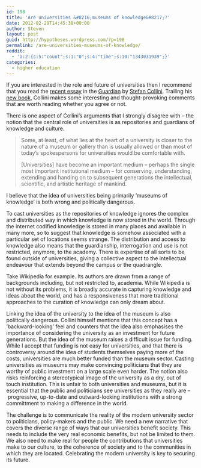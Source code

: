 ```yaml
---
id: 198
title: 'Are universities &#8216;museums of knowledge&#8217;?'
date: 2012-02-29T14:45:38+00:00
author: Steven
layout: post
guid: http://hypotheses.wordpress.com/?p=198
permalink: /are-universities-museums-of-knowledge/
reddit:
  - 'a:2:{s:5:"count";s:1:"0";s:4:"time";s:10:"1343031939";}'
categories:
  - higher education
---
```

If you are interested in the role and future of universities then I recommend that you read the <a href="http://www.guardian.co.uk/books/2012/feb/24/threat-to-our-univerisities" target="_blank">recent essay</a> in the <a href="http://www.guardian.co.uk/" target="_blank">Guardian</a> by <a href="http://www.english.cam.ac.uk/people/Collini/Stefan/" target="_blank">Stefan Collini</a>. Trailing his <a href="http://www.amazon.co.uk/What-are-Universities-Stefan-Collini/dp/1846144825/" target="_blank">new book</a>, Collini makes some interesting and thought-provoking comments that are worth reading whether you agree or not.

There is one aspect of Collini&#8217;s arguments that I strongly disagree with &#8211; the notion that the central role of universities is as repositories and guardians of knowledge and culture.

> Some, at least, of what lies at the heart of a university is closer to the nature of a museum or gallery than is usually allowed or than most of today&#8217;s spokespersons for universities would be comfortable with.
> 
> [Universities] have become an important medium – perhaps the single most important institutional medium – for conserving, understanding, extending and handing on to subsequent generations the intellectual, scientific, and artistic heritage of mankind.

I believe that the idea of universities being primarily &#8216;museums of knowledge&#8217; is both wrong and politically dangerous.

To cast universities as the repositories of knowledge ignores the complex and distributed way in which knowledge is now stored in the world. Through the internet codified knowledge is stored in many places and available in many more, so to suggest that knowledge is somehow associated with a particular set of locations seems strange. The distribution and access to knowledge also means that the guardianship, interrogation and use is not restricted, anymore, to the academy. There is expertise of all sorts to be found outside of universities, giving a collective aspect to the intellectual endeavour that extends beyond the campus or the quadrangle.

Take Wikipedia for example. Its authors are drawn from a range of backgrounds including, but not restricted to, academia. While Wikipedia is not without its problems, it is broadly accurate in capturing knowledge and ideas about the world, and has a responsiveness that more traditional approaches to the curation of knowledge can only dream about.

Linking the idea of the university to the idea of the museum is also politically dangerous. Collini himself mentions that this concept has a &#8216;backward-looking&#8217; feel and counters that the idea also emphasises the importance of considering the university as an investment for future generations. But the idea of the museum raises a difficult issue for funding. While I accept that funding is not easy for universities, and that there is controversy around the idea of students themselves paying more of the costs, universities are much better funded than the museum sector. Casting universities as museums may make convincing politicians that they are worthy of public investment on a large scale even harder. The notion also risks reinforcing a stereotypical image of the university as a dry, out of touch institution. This is unfair to both universities and museums, but it is essential that the public and politicians see universities as they really are – progressive, up-to-date and outward-looking institutions with a strong committment to making a difference in the world.

The challenge is to communicate the reality of the modern university sector to politicians, policy-makers and the public. We need a new narrative that covers the diverse range of ways that our universities benefit society. This needs to include the very real economic benefits, but not be limited to them. We also need to make real for people the contributions that universities make to our culture, to the coherence of society and to the communities in which they are located. Celebrating the modern university is key to securing its future.